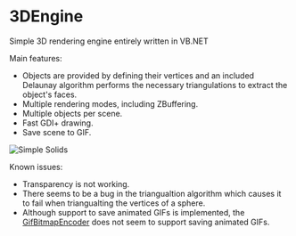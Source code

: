 # 3DEngine
Simple 3D rendering engine entirely written in VB.NET

Main features:
- Objects are provided by defining their vertices and an included Delaunay algorithm performs the necessary triangulations to extract the object's faces.
- Multiple rendering modes, including ZBuffering.
- Multiple objects per scene.
- Fast GDI+ drawing.
- Save scene to GIF.

![Simple Solids](https://xfx.net/stackoverflow/3dengine_sample01.png)

Known issues:
- Transparency is not working.
- There seems to be a bug in the triangualtion algorithm which causes it to fail when triangualting the vertices of a sphere.
- Although support to save animated GIFs is implemented, the [GifBitmapEncoder](https://msdn.microsoft.com/en-us/library/system.windows.media.imaging.gifbitmapencoder(v=vs.110).aspx) does not seem to support saving animated GIFs.
